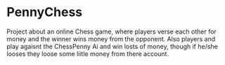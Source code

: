 # PennyChess
Project about an online Chess game, where players verse each other for money and the winner wins money from the opponent. Also players and play agaisnt the ChessPenny Ai and win losts of money, though if he/she looses they loose some liitle money from there account.
